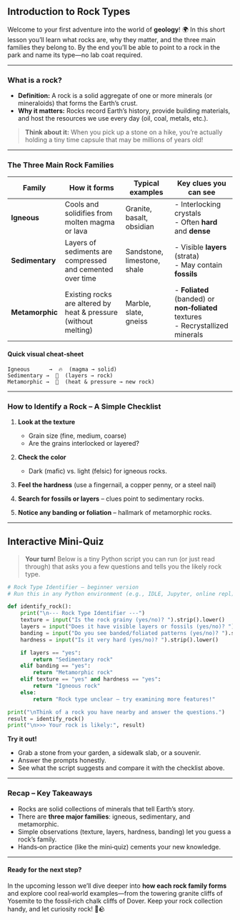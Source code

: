 ## Introduction to Rock Types  

Welcome to your first adventure into the world of **geology**! 🌍 In this short lesson you’ll learn what rocks are, why they matter, and the three main families they belong to. By the end you’ll be able to point to a rock in the park and name its type—no lab coat required.

---

### What is a rock?

- **Definition:** A rock is a solid aggregate of one or more minerals (or mineraloids) that forms the Earth’s crust.  
- **Why it matters:** Rocks record Earth’s history, provide building materials, and host the resources we use every day (oil, coal, metals, etc.).

> **Think about it:** When you pick up a stone on a hike, you’re actually holding a tiny time capsule that may be millions of years old!

---

### The Three Main Rock Families  

| Family | How it forms | Typical examples | Key clues you can see |
|--------|--------------|------------------|-----------------------|
| **Igneous** | Cools and solidifies from molten magma or lava | Granite, basalt, obsidian | - Interlocking crystals <br> - Often **hard** and **dense** |
| **Sedimentary** | Layers of sediments are compressed and cemented over time | Sandstone, limestone, shale | - Visible **layers** (strata) <br> - May contain **fossils** |
| **Metamorphic** | Existing rocks are altered by heat & pressure (without melting) | Marble, slate, gneiss | - **Foliated** (banded) or **non‑foliated** textures <br> - Recrystallized minerals |

#### Quick visual cheat‑sheet

```text
Igneous      →  🔥  (magma → solid)
Sedimentary →  🌊  (layers → rock)
Metamorphic →  🔄  (heat & pressure → new rock)
```

---

### How to Identify a Rock – A Simple Checklist  

1. **Look at the texture**  
   - Grain size (fine, medium, coarse)  
   - Are the grains interlocked or layered?  

2. **Check the color**  
   - Dark (mafic) vs. light (felsic) for igneous rocks.  

3. **Feel the hardness** (use a fingernail, a copper penny, or a steel nail)  

4. **Search for fossils or layers** – clues point to sedimentary rocks.  

5. **Notice any banding or foliation** – hallmark of metamorphic rocks.  

---

## Interactive Mini‑Quiz  

> **Your turn!** Below is a tiny Python script you can run (or just read through) that asks you a few questions and tells you the likely rock type.

```python
# Rock Type Identifier – beginner version
# Run this in any Python environment (e.g., IDLE, Jupyter, online repl)

def identify_rock():
    print("\n--- Rock Type Identifier ---")
    texture = input("Is the rock grainy (yes/no)? ").strip().lower()
    layers = input("Does it have visible layers or fossils (yes/no)? ").strip().lower()
    banding = input("Do you see banded/foliated patterns (yes/no)? ").strip().lower()
    hardness = input("Is it very hard (yes/no)? ").strip().lower()

    if layers == "yes":
        return "Sedimentary rock"
    elif banding == "yes":
        return "Metamorphic rock"
    elif texture == "yes" and hardness == "yes":
        return "Igneous rock"
    else:
        return "Rock type unclear – try examining more features!"

print("\nThink of a rock you have nearby and answer the questions.")
result = identify_rock()
print("\n>>> Your rock is likely:", result)
```

**Try it out!**  
- Grab a stone from your garden, a sidewalk slab, or a souvenir.  
- Answer the prompts honestly.  
- See what the script suggests and compare it with the checklist above.

---

### Recap – Key Takeaways  

- Rocks are solid collections of minerals that tell Earth’s story.  
- There are **three major families**: igneous, sedimentary, and metamorphic.  
- Simple observations (texture, layers, hardness, banding) let you guess a rock’s family.  
- Hands‑on practice (like the mini‑quiz) cements your new knowledge.

---

#### Ready for the next step?  

In the upcoming lesson we’ll dive deeper into **how each rock family forms** and explore cool real‑world examples—from the towering granite cliffs of Yosemite to the fossil‑rich chalk cliffs of Dover. Keep your rock collection handy, and let curiosity rock! 🎸🪨